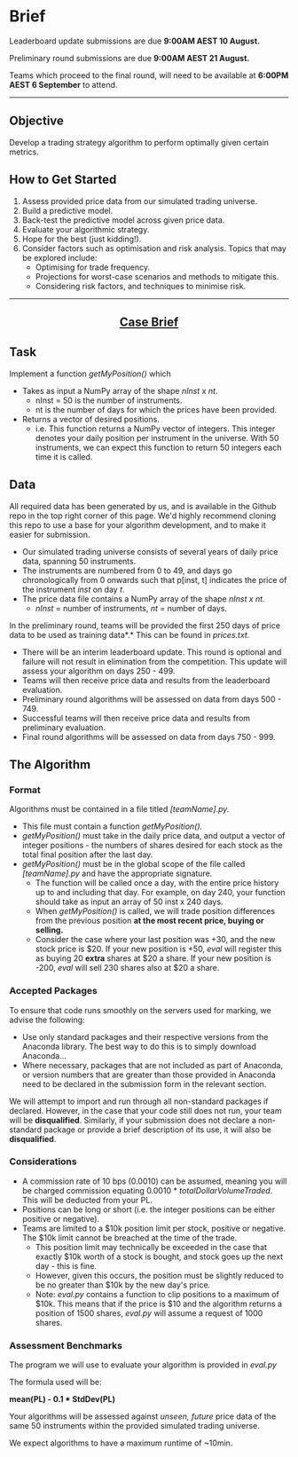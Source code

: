 # Brief

Leaderboard update submissions are due **9:00AM AEST 10 August.** 

Preliminary round submissions are due **9:00AM AEST 21 August.** 

Teams which proceed to the final round, will need to be available at **6:00PM AEST 6 September** to attend.

---

## Objective

Develop a trading strategy algorithm to perform optimally given certain metrics.

## How to Get Started

1. Assess provided price data from our simulated trading universe.
2. Build a predictive model.
3. Back-test the predictive model across given price data.
4. Evaluate your algorithmic strategy.
5. Hope for the best (just kidding!).
6. Consider factors such as optimisation and risk analysis. Topics that may be explored include:
   - Optimising for trade frequency.
   - Projections for worst-case scenarios and methods to mitigate this.
   - Considering risk factors, and techniques to minimise risk.

---

## **<p align="center"><ins>Case Brief</ins></p>**

## Task

Implement a function _getMyPosition()_ which

- Takes as input a NumPy array of the shape _nInst_ x _nt_.
  - nInst = 50 is the number of instruments.
  - nt is the number of days for which the prices have been provided.
- Returns a vector of desired positions.
  - i.e. This function returns a NumPy vector of integers. This integer denotes your daily position per instrument in the universe. With 50 instruments, we can expect this function to return 50 integers each time it is called.

## Data

All required data has been generated by us, and is available in the Github repo in the top right corner of this page. We'd highly recommend cloning this repo to use a base for your algorithm development, and to make it easier for submission.

- Our simulated trading universe consists of several years of daily price data, spanning 50 instruments.
- The instruments are numbered from 0 to 49, and days go chronologically from 0 onwards such that p[inst, t] indicates the price of the instrument _inst_ on day _t_.
- The price data file contains a NumPy array of the shape _nInst x nt._
  - _nInst_ = number of instruments, _nt_ = number of days.

In the preliminary round, teams will be provided the first 250 days of price data to be used as training data*.* This can be found in _prices.txt._

- There will be an interim leaderboard update. This round is optional and failure will not result in elimination from the competition. This update will assess your algorithm on days 250 - 499.
- Teams will then receive price data and results from the leaderboard evaluation.
- Preliminary round algorithms will be assessed on data from days 500 - 749.
- Successful teams will then receive price data and results from preliminary evaluation.
- Final round algorithms will be assessed on data from days 750 - 999.

## The Algorithm

### Format

Algorithms must be contained in a file titled _[teamName].py._

- This file must contain a function _getMyPosition()._
- _getMyPosition()_ must take in the daily price data, and output a vector of integer positions - the numbers of shares desired for each stock as the total final position after the last day.
- _getMyPosition()_ must be in the global scope of the file called _[teamName].py_ and have the appropriate signature.
  - The function will be called once a day, with the entire price history up to and including that day. For example, on day 240, your function should take as input an array of 50 inst x 240 days.
  - When _getMyPosition()_ is called, we will trade position differences from the previous position **at the most recent price, buying or selling.**
  - Consider the case where your last position was +30, and the new stock price is $20. If your new position is +50, _eval_ will register this as buying 20 **extra** shares at $20 a share. If your new position is -200, _eval_ will sell 230 shares also at $20 a share.

### **Accepted Packages**

To ensure that code runs smoothly on the servers used for marking, we advise the following:

- Use only standard packages and their respective versions from the Anaconda library. The best way to do this is to simply download Anaconda...
- Where necessary, packages that are not included as part of Anaconda, or version numbers that are greater than those provided in Anaconda need to be declared in the submission form in the relevant section.

We will attempt to import and run through all non-standard packages if declared. However, in the case that your code still does not run, your team will be **disqualified**. Similarly, if your submission does not declare a non-standard package or provide a brief description of its use, it will also be **disqualified**.

### **Considerations**

- A commission rate of 10 bps (0.0010) can be assumed, meaning you will be charged commission equating 0.0010 \* _totalDollarVolumeTraded_. This will be deducted from your PL.
- Positions can be long or short (i.e. the integer positions can be either positive or negative).
- Teams are limited to a $10k position limit per stock, positive or negative. The $10k limit cannot be breached at the time of the trade.
  - This position limit may technically be exceeded in the case that exactly $10k worth of a stock is bought, and stock goes up the next day - this is fine.
  - However, given this occurs, the position must be slightly reduced to be no greater than $10k by the new day's price.
  - Note: _eval.py_ contains a function to clip positions to a maximum of $10k. This means that if the price is $10 and the algorithm returns a position of 1500 shares, _eval.py_ will assume a request of 1000 shares.

### **Assessment Benchmarks**

The program we will use to evaluate your algorithm is provided in _eval.py_

The formula used will be: 

**mean(PL) - 0.1 * StdDev(PL)**

Your algorithms will be assessed against _unseen, future_ price data of the same 50 instruments within the provided simulated trading universe.

We expect algorithms to have a maximum runtime of ~10min.

